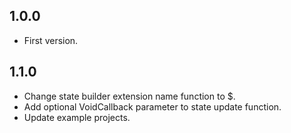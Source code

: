 ## 1.0.0

- First version.

## 1.1.0

- Change state builder extension name function to $.
- Add optional VoidCallback parameter to state update function.
- Update example projects.
